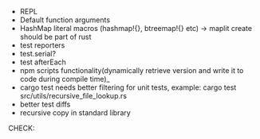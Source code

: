 - REPL
- Default function arguments
- HashMap literal macros (hashmap!{}, btreemap!{} etc) -> maplit create should be part of rust
- test reporters
- test.serial?
- test afterEach
- npm scripts functionality(dynamically retrieve version and write it to code during compile time)_
- cargo test needs better filtering for unit tests, example: cargo test src/utils/recursive_file_lookup.rs
- better test diffs
- recursive copy in standard library


CHECK:
